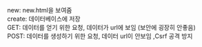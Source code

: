 new: new.html을 보여줌
<br>
create: 데이터베이스에 저장
<br>
GET: 데이터를 얻기 위한 요청, 데이터가 url에 보임 (보안에 굉장히 안좋음)
<br>
POST: 데이터를 생성하기 위한 요청, 데이터 url이 안보임 ,Csrf 공격 방지

